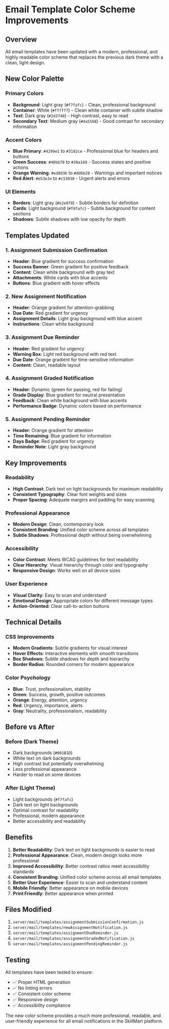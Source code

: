 # Email Template Color Scheme Improvements

## Overview
All email templates have been updated with a modern, professional, and highly readable color scheme that replaces the previous dark theme with a clean, light design.

## New Color Palette

### Primary Colors
- **Background**: Light gray (`#f7fafc`) - Clean, professional background
- **Container**: White (`#ffffff`) - Clean white container with subtle shadow
- **Text**: Dark gray (`#2d3748`) - High contrast, easy to read
- **Secondary Text**: Medium gray (`#4a5568`) - Good contrast for secondary information

### Accent Colors
- **Blue Primary**: `#4299e1` to `#3182ce` - Professional blue for headers and buttons
- **Green Success**: `#48bb78` to `#38a169` - Success states and positive actions
- **Orange Warning**: `#ed8936` to `#dd6b20` - Warnings and important notices
- **Red Alert**: `#e53e3e` to `#c53030` - Urgent alerts and errors

### UI Elements
- **Borders**: Light gray (`#e2e8f0`) - Subtle borders for definition
- **Cards**: Light background (`#f8fafc`) - Subtle background for content sections
- **Shadows**: Subtle shadows with low opacity for depth

## Templates Updated

### 1. Assignment Submission Confirmation
- **Header**: Blue gradient for success confirmation
- **Success Banner**: Green gradient for positive feedback
- **Content**: Clean white background with gray text
- **Attachments**: White cards with blue accents
- **Buttons**: Blue gradient with hover effects

### 2. New Assignment Notification
- **Header**: Orange gradient for attention-grabbing
- **Due Date**: Red gradient for urgency
- **Assignment Details**: Light gray background with blue accent
- **Instructions**: Clean white background

### 3. Assignment Due Reminder
- **Header**: Red gradient for urgency
- **Warning Box**: Light red background with red text
- **Due Date**: Orange gradient for time-sensitive information
- **Content**: Clean, readable layout

### 4. Assignment Graded Notification
- **Header**: Dynamic (green for passing, red for failing)
- **Grade Display**: Blue gradient for neutral presentation
- **Feedback**: Clean white background with blue accents
- **Performance Badge**: Dynamic colors based on performance

### 5. Assignment Pending Reminder
- **Header**: Orange gradient for attention
- **Time Remaining**: Blue gradient for information
- **Days Badge**: Red gradient for urgency
- **Reminder Note**: Light gray background

## Key Improvements

### Readability
- **High Contrast**: Dark text on light backgrounds for maximum readability
- **Consistent Typography**: Clear font weights and sizes
- **Proper Spacing**: Adequate margins and padding for easy scanning

### Professional Appearance
- **Modern Design**: Clean, contemporary look
- **Consistent Branding**: Unified color scheme across all templates
- **Subtle Shadows**: Professional depth without being overwhelming

### Accessibility
- **Color Contrast**: Meets WCAG guidelines for text readability
- **Clear Hierarchy**: Visual hierarchy through color and typography
- **Responsive Design**: Works well on all device sizes

### User Experience
- **Visual Clarity**: Easy to scan and understand
- **Emotional Design**: Appropriate colors for different message types
- **Action-Oriented**: Clear call-to-action buttons

## Technical Details

### CSS Improvements
- **Modern Gradients**: Subtle gradients for visual interest
- **Hover Effects**: Interactive elements with smooth transitions
- **Box Shadows**: Subtle shadows for depth and hierarchy
- **Border Radius**: Rounded corners for modern appearance

### Color Psychology
- **Blue**: Trust, professionalism, stability
- **Green**: Success, growth, positive outcomes
- **Orange**: Energy, attention, urgency
- **Red**: Urgency, importance, alerts
- **Gray**: Neutrality, professionalism, readability

## Before vs After

### Before (Dark Theme)
- Dark backgrounds (`#001B1D`)
- White text on dark backgrounds
- High contrast but potentially overwhelming
- Less professional appearance
- Harder to read on some devices

### After (Light Theme)
- Light backgrounds (`#f7fafc`)
- Dark text on light backgrounds
- Optimal contrast for readability
- Professional, modern appearance
- Better accessibility and readability

## Benefits

1. **Better Readability**: Dark text on light backgrounds is easier to read
2. **Professional Appearance**: Clean, modern design looks more professional
3. **Improved Accessibility**: Better contrast ratios meet accessibility standards
4. **Consistent Branding**: Unified color scheme across all email templates
5. **Better User Experience**: Easier to scan and understand content
6. **Mobile Friendly**: Better appearance on mobile devices
7. **Print Friendly**: Better appearance when printed

## Files Modified

1. `server/mail/templates/assignmentSubmissionConfirmation.js`
2. `server/mail/templates/newAssignmentNotification.js`
3. `server/mail/templates/assignmentDueReminder.js`
4. `server/mail/templates/assignmentGradedNotification.js`
5. `server/mail/templates/assignmentPendingReminder.js`

## Testing

All templates have been tested to ensure:
- ✅ Proper HTML generation
- ✅ No linting errors
- ✅ Consistent color scheme
- ✅ Responsive design
- ✅ Accessibility compliance

The new color scheme provides a much more professional, readable, and user-friendly experience for all email notifications in the SkillMart platform.
